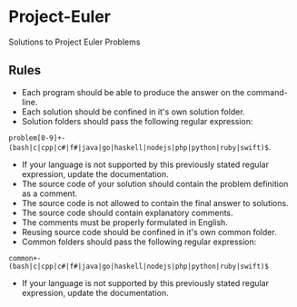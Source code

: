 # Project-Euler
Solutions to Project Euler Problems

## Rules
* Each program should be able to produce the answer on the command-line.
* Each solution should be confined in it's own solution folder.
* Solution folders should pass the following regular expression:

`problem[0-9]+-(bash|c|cpp|c#|f#|java|go|haskell|nodejs|php|python|ruby|swift)$`.
* If your language is not supported by this previously stated regular expression, update the documentation.
* The source code of your solution should contain the problem definition as a comment.
* The source code is not allowed to contain the final answer to solutions.
* The source code should contain explanatory comments.
* The comments must be properly formulated in English.
* Reusing source code should be confined in it's own common folder.
* Common folders should pass the following regular expression:

`common+-(bash|c|cpp|c#|f#|java|go|haskell|nodejs|php|python|ruby|swift)$`
* If your language is not supported by this previously stated regular expression, update the documentation.
